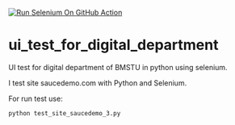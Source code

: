 [![Run Selenium On GitHub Action](https://github.com/i-starikova/ui_test_for_digital_department/actions/workflows/Selenium-Action_Template.yaml/badge.svg)](https://github.com/i-starikova/ui_test_for_digital_department/actions/workflows/Selenium-Action_Template.yaml)
# ui_test_for_digital_department
UI test for digital department of BMSTU in python using selenium.


I test site saucedemo.com with Python and Selenium.

For run test use:
```
python test_site_saucedemo_3.py
```

